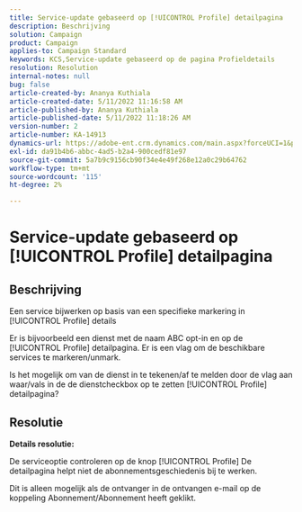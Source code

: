 ```yaml
---
title: Service-update gebaseerd op [!UICONTROL Profile] detailpagina
description: Beschrijving
solution: Campaign
product: Campaign
applies-to: Campaign Standard
keywords: KCS,Service-update gebaseerd op de pagina Profieldetails
resolution: Resolution
internal-notes: null
bug: false
article-created-by: Ananya Kuthiala
article-created-date: 5/11/2022 11:16:58 AM
article-published-by: Ananya Kuthiala
article-published-date: 5/11/2022 11:18:26 AM
version-number: 2
article-number: KA-14913
dynamics-url: https://adobe-ent.crm.dynamics.com/main.aspx?forceUCI=1&pagetype=entityrecord&etn=knowledgearticle&id=9bbe52db-1bd1-ec11-a7b5-0022480a8e40
exl-id: da91b4b6-abbc-4ad5-b2a4-900cedf81e97
source-git-commit: 5a7b9c9156cb90f34e4e49f268e12a0c29b64762
workflow-type: tm+mt
source-wordcount: '115'
ht-degree: 2%

---
```


# Service-update gebaseerd op [!UICONTROL Profile] detailpagina

## Beschrijving


Een service bijwerken op basis van een specifieke markering in [!UICONTROL Profile] details

Er is bijvoorbeeld een dienst met de naam ABC opt-in en op de [!UICONTROL Profile] detailpagina. Er is een vlag om de beschikbare services te markeren/unmark.

Is het mogelijk om van de dienst in te tekenen/af te melden door de vlag aan waar/vals in de de dienstcheckbox op te zetten [!UICONTROL Profile] detailpagina?

## Resolutie

<b>Details resolutie:</b>

De serviceoptie controleren op de knop [!UICONTROL Profile] De detailpagina helpt niet de abonnementsgeschiedenis bij te werken.

Dit is alleen mogelijk als de ontvanger in de ontvangen e-mail op de koppeling Abonnement/Abonnement heeft geklikt.
